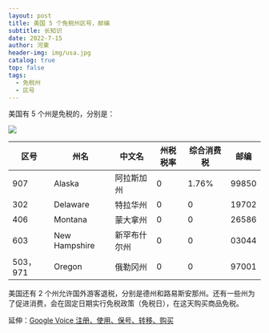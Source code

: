```yaml
---
layout: post
title: 美国 5 个免税州区号，邮编
subtitle: 长知识
date: 2022-7-15
author: 河東
header-img: img/usa.jpg
catalog: true
top: false
tags:
  - 免税州
  - 区号
---
```


美国有 5 个州是免税的，分别是：

![](https://i.imgur.com/O7G8fvM.png)

| 区号| 州名 | 中文名 | 州税税率 | 综合消费税 | 邮编| 
| ---|---|---|---|--- |--- |
|907 | 	Alaska | 阿拉斯加州 | 0 | 1.76%|99850| 
| 302|  Delaware |  特拉华州 |  0 | 0  |19702| 
|406|  Montana |  蒙大拿州 |  0 |  0 |26586| 
| 603|  New Hampshire |  新罕布什尔州 | 0  | 0  |03044| 
|503，971 | Oregon  | 俄勒冈州  |  0 | 0  |97001| 

美国还有 2 个州允许国外游客退税，分别是德州和路易斯安那州。还有一些州为了促进消费，会在固定日期实行免税政策（免税日），在这天购买商品免税。

延伸：[Google Voice 注册、使用、保号、转移、购买](https://ssnhd.com/2022/01/27/voice/)